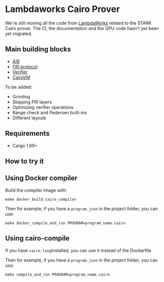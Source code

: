 # Lambdaworks Cairo Prover

We're still moving all the code from [LambdaWorks](https://github.com/lambdaclass/lambdaworks) related to the STARK Cairo prover. 
The CI, the documentation and the GPU code hasn't yet been yet migrated.

## Main building blocks

- [AIR](https://github.com/lambdaclass/lambdaworks_cairo_prover/tree/main/src/air)
- [FRI protocol](https://github.com/lambdaclass/lambdaworks_cairo_prover/tree/main/src/fri)
- [Verifier](https://github.com/lambdaclass/lambdaworks_cairo_prover/blob/main/src/verifier.rs)
- [CairoVM](https://github.com/lambdaclass/lambdaworks_cairo_prover/tree/main/src/cairo_vm)

To be added:
- Grinding
- Skipping FRI layers
- Optimizing verifier operations
- Range check and Pedersen built-ins
- Different layouts

## Requirements

- Cargo 1.69+
  
## How to try it

## Using Docker compiler

Build the compiler image with:

`make docker_build_cairo_compiler`

Then for example, if you have a `program.json` in the project folder, you can use:

`make docker_compile_and_run PROGRAM=program_name.cairo`

## Using cairo-compile

If you have `cairo-lang`installed, you can use it instead of the Dockerfile

Then for example, if you have a `program.json` in the project folder, you can use:

`make compile_and_run PROGRAM=program_name.cairo`
